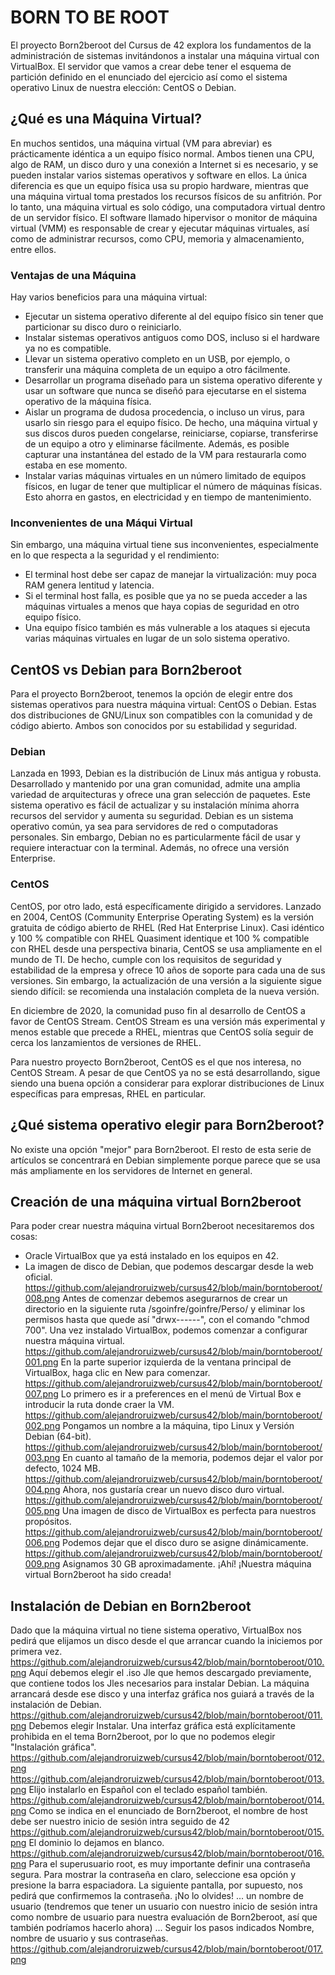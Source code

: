 # BORN TO BE ROOT
El proyecto Born2beroot del Cursus de 42 explora los fundamentos de la administración de sistemas invitándonos a instalar una máquina virtual con VirtualBox.
El servidor que vamos a crear debe tener el esquema de partición definido en el enunciado del ejercicio así como el sistema operativo Linux de nuestra elección: CentOS o Debian.

## ¿Qué es una Máquina Virtual?
En muchos sentidos, una máquina virtual (VM para abreviar) es prácticamente idéntica a un equipo físico normal.
Ambos tienen una CPU, algo de RAM, un disco duro y una conexión a Internet si es necesario, y se pueden instalar varios sistemas operativos y software en ellos.
La única diferencia es que un equipo física usa su propio hardware, mientras que una máquina virtual toma prestados los recursos físicos de su anfitrión.
Por lo tanto, una máquina virtual es solo código, una computadora virtual dentro de un servidor físico.
El software llamado hipervisor o monitor de máquina virtual (VMM) es responsable de crear y ejecutar máquinas virtuales, así como de administrar recursos, como CPU, memoria y almacenamiento, entre ellos.
### Ventajas de una Máquina 
Hay varios beneficios para una máquina virtual:
* Ejecutar un sistema operativo diferente al del equipo físico sin tener que particionar su disco duro o reiniciarlo.
* Instalar sistemas operativos antiguos como DOS, incluso si el hardware ya no es compatible.
* Llevar un sistema operativo completo en un USB, por ejemplo, o transferir una máquina completa de un equipo a otro fácilmente.
* Desarrollar un programa diseñado para un sistema operativo diferente y usar un software que nunca se diseñó para ejecutarse en el sistema operativo de la máquina física.
* Aislar un programa de dudosa procedencia, o incluso un virus, para usarlo sin riesgo para el equipo físico. De hecho, una máquina virtual y sus discos duros pueden congelarse, reiniciarse, copiarse, transferirse de un equipo a otro y eliminarse fácilmente. Además, es posible capturar una instantánea del estado de la VM para restaurarla como estaba en ese momento.
* Instalar varias máquinas virtuales en un número limitado de equipos físicos, en lugar de tener que multiplicar el número de máquinas físicas. Esto ahorra en gastos, en electricidad y en tiempo de mantenimiento.
### Inconvenientes de una Máqui Virtual
Sin embargo, una máquina virtual tiene sus inconvenientes, especialmente en lo que respecta a la seguridad y el rendimiento:
* El terminal host debe ser capaz de manejar la virtualización: muy poca RAM genera lentitud y latencia.
* Si el terminal host falla, es posible que ya no se pueda acceder a las máquinas virtuales a menos que haya copias de seguridad en otro equipo físico.
* Una equipo físico también es más vulnerable a los ataques si ejecuta varias máquinas virtuales en lugar de un solo sistema operativo.
## CentOS vs Debian para Born2beroot
Para el proyecto Born2beroot, tenemos la opción de elegir entre dos sistemas operativos para nuestra máquina virtual: CentOS o Debian.
Estas dos distribuciones de GNU/Linux son compatibles con la comunidad y de código abierto. Ambos son conocidos por su estabilidad y seguridad.
### Debian
Lanzada en 1993, Debian es la distribución de Linux más antigua y robusta.
Desarrollado y mantenido por una gran comunidad, admite una amplia variedad de arquitecturas y ofrece una gran selección de paquetes.
Este sistema operativo es fácil de actualizar y su instalación mínima ahorra recursos del servidor y aumenta su seguridad.
Debian es un sistema operativo común, ya sea para servidores de red o computadoras personales.
Sin embargo, Debian no es particularmente fácil de usar y requiere interactuar con la terminal. Además, no ofrece una versión Enterprise.
### CentOS
CentOS, por otro lado, está específicamente dirigido a servidores.
Lanzado en 2004, CentOS (Community Enterprise Operating System) es la versión gratuita de código abierto de RHEL (Red Hat Enterprise Linux).
Casi idéntico y 100 % compatible con RHEL Quasiment identique et 100 % compatible con RHEL desde una perspectiva binaria, CentOS se usa ampliamente en el mundo de TI.
De hecho, cumple con los requisitos de seguridad y estabilidad de la empresa y ofrece 10 años de soporte para cada una de sus versiones.
Sin embargo, la actualización de una versión a la siguiente sigue siendo difícil: se recomienda una instalación completa de la nueva versión.

En diciembre de 2020, la comunidad puso fin al desarrollo de CentOS a favor de CentOS Stream.
CentOS Stream es una versión más experimental y menos estable que precede a RHEL, mientras que CentOS solía seguir de cerca los lanzamientos de versiones de RHEL.

Para nuestro proyecto Born2beroot, CentOS es el que nos interesa, no CentOS Stream.
A pesar de que CentOS ya no se está desarrollando, sigue siendo una buena opción a considerar para explorar distribuciones de Linux específicas para empresas, RHEL en particular.
## ¿Qué sistema operativo elegir para Born2beroot?
No existe una opción "mejor" para Born2beroot.
El resto de esta serie de artículos se concentrará en Debian simplemente porque parece que se usa más ampliamente en los servidores de Internet en general.
## Creación de una máquina virtual Born2beroot
Para poder crear nuestra máquina virtual Born2beroot necesitaremos dos cosas:
* Oracle VirtualBox que ya está instalado en los equipos en 42.
* La imagen de disco de Debian, que podemos descargar desde la web oficial.
https://github.com/alejandroruizweb/cursus42/blob/main/borntoberoot/008.png
Antes de comenzar debemos asegurarnos de crear un directorio en la siguiente ruta /sgoinfre/goinfre/Perso/ y eliminar los permisos hasta que quede así "drwx------", con el comando "chmod 700".
Una vez instalado VirtualBox, podemos comenzar a configurar nuestra máquina virtual.
https://github.com/alejandroruizweb/cursus42/blob/main/borntoberoot/001.png
En la parte superior izquierda de la ventana principal de VirtualBox, haga clic en New para comenzar.
https://github.com/alejandroruizweb/cursus42/blob/main/borntoberoot/007.png
Lo primero es ir a preferences en el menú de Virtual Box e introducir la ruta donde craer la VM.
https://github.com/alejandroruizweb/cursus42/blob/main/borntoberoot/002.png
Pongamos un nombre a la máquina, tipo Linux y Versión Debian (64-bit).
https://github.com/alejandroruizweb/cursus42/blob/main/borntoberoot/003.png
En cuanto al tamaño de la memoria, podemos dejar el valor por defecto, 1024 MB.
https://github.com/alejandroruizweb/cursus42/blob/main/borntoberoot/004.png
Ahora, nos gustaría crear un nuevo disco duro virtual.
https://github.com/alejandroruizweb/cursus42/blob/main/borntoberoot/005.png
Una imagen de disco de VirtualBox es perfecta para nuestros propósitos.
https://github.com/alejandroruizweb/cursus42/blob/main/borntoberoot/006.png
Podemos dejar que el disco duro se asigne dinámicamente.
https://github.com/alejandroruizweb/cursus42/blob/main/borntoberoot/009.png
Asignamos 30 GB aproximadamente.
¡Ahí! ¡Nuestra máquina virtual Born2beroot ha sido creada!
## Instalación de Debian en Born2beroot
Dado que la máquina virtual no tiene sistema operativo, VirtualBox nos pedirá que elijamos un disco desde el que arrancar cuando la iniciemos por primera vez.
https://github.com/alejandroruizweb/cursus42/blob/main/borntoberoot/010.png
Aquí debemos elegir el .iso Jle que hemos descargado previamente, que contiene todos los Jles necesarios para instalar Debian.
La máquina arrancará desde ese disco y una interfaz gráfica nos guiará a través de la instalación de Debian.
https://github.com/alejandroruizweb/cursus42/blob/main/borntoberoot/011.png
Debemos elegir Instalar. Una interfaz gráfica está explícitamente prohibida en el tema Born2beroot, por lo que no podemos elegir "Instalación gráfica".
https://github.com/alejandroruizweb/cursus42/blob/main/borntoberoot/012.png
https://github.com/alejandroruizweb/cursus42/blob/main/borntoberoot/013.png
Elijo instalarlo en Español con el teclado español también.
https://github.com/alejandroruizweb/cursus42/blob/main/borntoberoot/014.png
Como se indica en el enunciado de Born2beroot, el nombre de host debe ser nuestro inicio de sesión intra seguido de 42
https://github.com/alejandroruizweb/cursus42/blob/main/borntoberoot/015.png
El dominio lo dejamos en blanco.
https://github.com/alejandroruizweb/cursus42/blob/main/borntoberoot/016.png
Para el superusuario root, es muy importante definir una contraseña segura. Para mostrar la contraseña en claro, seleccione esa opción y presione la barra espaciadora. La siguiente pantalla, por supuesto, nos pedirá que confirmemos la contraseña. ¡No lo olvides!
... un nombre de usuario (tendremos que tener un usuario con nuestro inicio de sesión intra como nombre de usuario para nuestra evaluación de Born2beroot, así que también podríamos hacerlo ahora) ... Seguir los pasos indicados Nombre, nombre de usuario y sus contraseñas.
https://github.com/alejandroruizweb/cursus42/blob/main/borntoberoot/017.png
